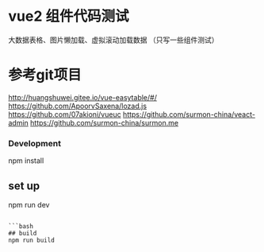 # vue2 组件代码测试
大数据表格、图片懒加载、虚拟滚动加载数据 （只写一些组件测试）

# 参考git项目 
http://huangshuwei.gitee.io/vue-easytable/#/
https://github.com/ApoorvSaxena/lozad.js
https://github.com/07akioni/vueuc
https://github.com/surmon-china/veact-admin
https://github.com/surmon-china/surmon.me

### Development
npm install

## set up
npm run dev
```

```bash
## build
npm run build
```

